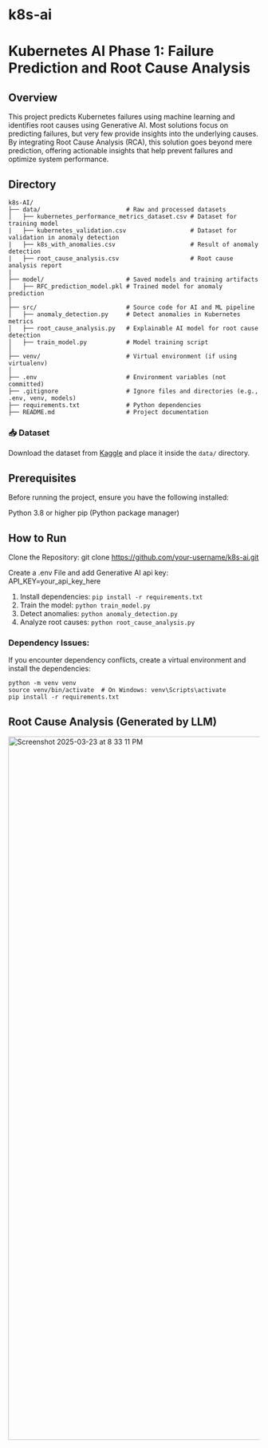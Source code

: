 # k8s-ai

# Kubernetes AI Phase 1: Failure Prediction and Root Cause Analysis

## Overview
This project predicts Kubernetes failures using machine learning and identifies root causes using Generative AI.
Most solutions focus on predicting failures, but very few provide insights into the underlying causes. By integrating Root Cause Analysis (RCA), this solution goes beyond mere prediction, offering actionable insights that help prevent failures and optimize system performance.

## Directory

```
k8s-AI/
├── data/                        # Raw and processed datasets
│   ├── kubernetes_performance_metrics_dataset.csv # Dataset for training model
|   ├── kubernetes_validation.csv                  # Dataset for validation in anomaly detection
|   ├── k8s_with_anomalies.csv                     # Result of anomaly detection
|   ├── root_cause_analysis.csv                    # Root cause analysis report
|
├── model/                       # Saved models and training artifacts
│   ├── RFC_prediction_model.pkl # Trained model for anomaly prediction
│
├── src/                         # Source code for AI and ML pipeline
│   ├── anomaly_detection.py     # Detect anomalies in Kubernetes metrics
│   ├── root_cause_analysis.py   # Explainable AI model for root cause detection
│   ├── train_model.py           # Model training script
│
├── venv/                        # Virtual environment (if using virtualenv)
│
├── .env                         # Environment variables (not committed)
├── .gitignore                   # Ignore files and directories (e.g., .env, venv, models)
├── requirements.txt             # Python dependencies
├── README.md                    # Project documentation
```

### 📥 **Dataset**  
Download the dataset from [Kaggle](https://www.kaggle.com/datasets/nickkinyae/kubernetes-resource-and-performancemetricsallocation?select=kubernetes_performance_metrics_dataset.csv) and place it inside the `data/` directory.  

## Prerequisites
Before running the project, ensure you have the following installed:

Python 3.8 or higher
pip (Python package manager)

## How to Run

Clone the Repository: git clone https://github.com/your-username/k8s-ai.git

Create a .env File and add Generative AI api key: API_KEY=your_api_key_here

1. Install dependencies: `pip install -r requirements.txt`
2. Train the model: `python train_model.py`
3. Detect anomalies: `python anomaly_detection.py`
4. Analyze root causes: `python root_cause_analysis.py`

### Dependency Issues:

If you encounter dependency conflicts, create a virtual environment and install the dependencies:

```
python -m venv venv
source venv/bin/activate  # On Windows: venv\Scripts\activate
pip install -r requirements.txt
```

## Root Cause Analysis (Generated by LLM)

<img width="1410" alt="Screenshot 2025-03-23 at 8 33 11 PM" src="https://github.com/user-attachments/assets/545981b6-4cc4-4cc1-9eef-94cc0d422360" />





